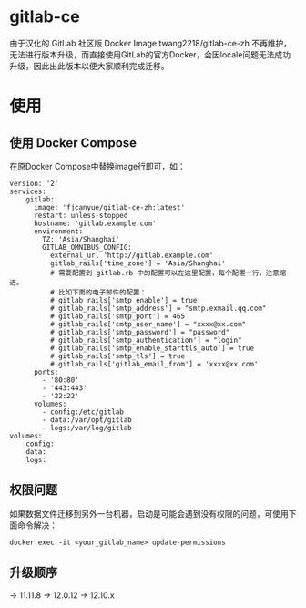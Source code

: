 # gitlab-ce

由于汉化的 GitLab 社区版 Docker Image twang2218/gitlab-ce-zh 不再维护，无法进行版本升级，而直接使用GitLab的官方Docker，会因locale问题无法成功升级，因此出此版本以便大家顺利完成迁移。

# 使用

## 使用 Docker Compose

在原Docker Compose中替换image行即可，如：

```
version: '2'
services:
    gitlab:
      image: 'fjcanyue/gitlab-ce-zh:latest'
      restart: unless-stopped
      hostname: 'gitlab.example.com'
      environment:
        TZ: 'Asia/Shanghai'
        GITLAB_OMNIBUS_CONFIG: |
          external_url 'http://gitlab.example.com'
          gitlab_rails['time_zone'] = 'Asia/Shanghai'
          # 需要配置到 gitlab.rb 中的配置可以在这里配置，每个配置一行，注意缩进。
          # 比如下面的电子邮件的配置：
          # gitlab_rails['smtp_enable'] = true
          # gitlab_rails['smtp_address'] = "smtp.exmail.qq.com"
          # gitlab_rails['smtp_port'] = 465
          # gitlab_rails['smtp_user_name'] = "xxxx@xx.com"
          # gitlab_rails['smtp_password'] = "password"
          # gitlab_rails['smtp_authentication'] = "login"
          # gitlab_rails['smtp_enable_starttls_auto'] = true
          # gitlab_rails['smtp_tls'] = true
          # gitlab_rails['gitlab_email_from'] = 'xxxx@xx.com'
      ports:
        - '80:80'
        - '443:443'
        - '22:22'
      volumes:
        - config:/etc/gitlab
        - data:/var/opt/gitlab
        - logs:/var/log/gitlab
volumes:
    config:
    data:
    logs:
```

## 权限问题

如果数据文件迁移到另外一台机器，启动是可能会遇到没有权限的问题，可使用下面命令解决：

```
docker exec -it <your_gitlab_name> update-permissions
```

## 升级顺序

-> 11.11.8 -> 12.0.12 -> 12.10.x
